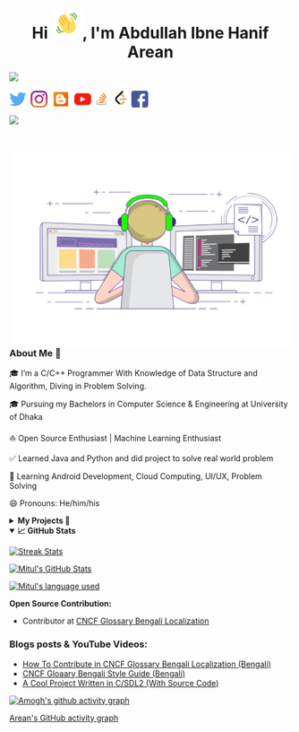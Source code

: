   
<!-- Updating my readme for GitHub-->

  

<h1  align="center">Hi <img  src="https://github.com/AbdullahArean/AbdullahArean/blob/main/Wave.gif"  height="55px"  width="55px">, I'm Abdullah Ibne Hanif Arean</h1>

<!-- Typing SVG by DenverCoder1 - https://github.com/DenverCoder1/readme-typing-svg -->

<p  align="center">

<!-- <a href="https://github.com/DenverCoder1/readme-typing-svg"> -->

<img  src="https://readme-typing-svg.herokuapp.com?color=E22FE4&width=380&height=45&lines=Open-Source+Enthusiast;Junior+Java/Python/C+Developer;Competitive+Programmer;Learning+In+Public;Real+World+Problem+Solver;Empowering+Others;Nice+To+Meet+You+...&center=true"></a>

  

</p>

  
  

<p  align="left">

<a  href="https://twitter.com/AbdullahArean"  target="blank"><img  align="center"  src="https://github.com/AbdullahArean/AbdullahArean/blob/main/socials/twitter.png"  title = "Twitter"  alt=""  height="30"  /></a>
<a  href="https://www.linkedin.com/in/abdullaharean/"  target="blank"><img  align="center"  src="https://github.com/mishmanners/MishManners/blob/master/socials/transparent-Linkedin-logo-icon.png"  alt=""  height="30"  /></a>
<a  href="https://www.instagram.com/not_sec_c/"  target="blank"><img  align="center"  src="https://github.com/AbdullahArean/AbdullahArean/blob/main/socials/instagram.png"  alt=""  height="30"  /></a>
<a  href="https://www.thoughtsofarean.blogspot.com"  target="blank"><img  align="center"  src="https://github.com/AbdullahArean/AbdullahArean/blob/main/socials/blogger.png"  alt=""  height="30"  /></a>
<a  href= "https://www.youtube.com/channel/UCrTNziSAR2lkan4Afm88_lQ"  target="blank"><img  align="center"  src="https://github.com/AbdullahArean/AbdullahArean/blob/main/socials/YouTube.png"  alt=""  height="30"  /></a>
<a  href= "https://stackoverflow.com/users/15420466/abdullah-ibne-hanif-arean"  target="blank"><img  align="center"  src="https://github.com/AbdullahArean/AbdullahArean/blob/main/socials/stackoverflow.png"  alt=""  height="30"  /></a>
<a  href="https://leetcode.com/AbdullahArean/"  target="blank"><img  align="center"  src="https://github.com/AbdullahArean/AbdullahArean/blob/main/socials/leetcode.png"  alt=""  height="30"  /></a>
<a  href="https://www.facebook.com/arean.abdullah"  target="blank"><img  align="center"  src="https://github.com/AbdullahArean/AbdullahArean/blob/main/socials/facebook.png"  alt=""  height="30"  /></a>
</p>

  

![](https://visitor-badge.glitch.me/badge?page_id=AbdullahArean.AbdullahArean)

<br  />

  

<!-- For adding Gif -->

<p><img  align="right"  alt="GIF"  src="https://github.com/AbdullahArean/AbdullahArean/blob/main/areancodes.gif"  width="500"  height="350"  /></p>

  
  
  

### About Me 🚀

🎓 I’m a C/C++ Programmer With Knowledge of Data Structure and Algorithm, Diving in Problem Solving.</br>

🎓 Pursuing my Bachelors in Computer Science & Engineering at University of Dhaka </br>

⛵ Open Source Enthusiast | Machine Learning Enthusiast</br>

✅ Learned Java and Python and did project to solve real world problem</br>

🌱 Learning Android Development, Cloud Computing, UI/UX, Problem Solving</br>

😄 Pronouns: He/him/his</br>

  
  
  

<!--
<h3>Things I code with</h3>

<p>

<img  alt="React"  src="https://img.shields.io/badge/-React-45b8d8?style=flat-square&logo=react&logoColor=white"  />

<img  alt="Webpack"  src="https://img.shields.io/badge/-Webpack-8DD6F9?style=flat-square&logo=webpack&logoColor=white"  />

<img  alt="Docker"  src="https://img.shields.io/badge/-Docker-46a2f1?style=flat-square&logo=docker&logoColor=white"  />

<img  alt="github actions"  src="https://img.shields.io/badge/-Github_Actions-2088FF?style=flat-square&logo=github-actions&logoColor=white"  />

<img  alt="Google Cloud Platform"  src="https://img.shields.io/badge/-Google_Cloud_Platform-1a73e8?style=flat-square&logo=google-cloud&logoColor=white"  />

<img  alt="TypeScript"  src="https://img.shields.io/badge/-TypeScript-007ACC?style=flat-square&logo=typescript&logoColor=white"  />

<img  alt="Insomnia"  src="https://img.shields.io/badge/-Insomnia-5849BE?style=flat-square&logo=insomnia&logoColor=white"  />

<img  alt="Apollo"  src="https://img.shields.io/badge/-Apollo%20GraphQL-311C87?style=flat-square&logo=apollo-graphql&logoColor=white"  />

<img  alt="Heroku"  src="https://img.shields.io/badge/-Heroku-430098?style=flat-square&logo=heroku&logoColor=white"  />

<img  alt="redux"  src="https://img.shields.io/badge/-Redux-764ABC?style=flat-square&logo=redux&logoColor=white"  />

<img  alt="ReactiveX"  src="https://img.shields.io/badge/-RxJs-B7178C?style=flat-square&logo=reactivex&logoColor=white"  />

<img  alt="GraphQL"  src="https://img.shields.io/badge/-GraphQL-E10098?style=flat-square&logo=graphql&logoColor=white"  />

<img  alt="Sass"  src="https://img.shields.io/badge/-Sass-CC6699?style=flat-square&logo=sass&logoColor=white"  />

<img  alt="Styled Components"  src="https://img.shields.io/badge/-Styled_Components-db7092?style=flat-square&logo=styled-components&logoColor=white"  />

<img  alt="git"  src="https://img.shields.io/badge/-Git-F05032?style=flat-square&logo=git&logoColor=white"  />

<img  alt="NestJs"  src="https://img.shields.io/badge/-NestJs-ea2845?style=flat-square&logo=nestjs&logoColor=white"  />

<img  alt="angular"  src="https://img.shields.io/badge/-Angular-DD0031?style=flat-square&logo=angular&logoColor=white"  />

<img  alt="npm"  src="https://img.shields.io/badge/-NPM-CB3837?style=flat-square&logo=npm&logoColor=white"  />

<img  alt="html5"  src="https://img.shields.io/badge/-HTML5-E34F26?style=flat-square&logo=html5&logoColor=white"  />

<img  alt="Brave browser"  src="https://img.shields.io/badge/-Brave_Browser-FB542B?style=flat-square&logo=brave&logoColor=white"  />

<img  alt="Rollup"  src="https://img.shields.io/badge/-Rollup-EC4A3F?style=flat-square&logo=rollup.js&logoColor=white"  />

<img  alt="d3js"  src="https://img.shields.io/badge/-D3.js-F9A03C?style=flat-square&logo=d3.js&logoColor=white"  />

<img  alt="Prettier"  src="https://img.shields.io/badge/-Prettier-F7B93E?style=flat-square&logo=prettier&logoColor=white"  />

<img  alt="MongoDB"  src="https://img.shields.io/badge/-MongoDB-13aa52?style=flat-square&logo=mongodb&logoColor=white"  />

<img  alt="Nodejs"  src="https://img.shields.io/badge/-Nodejs-43853d?style=flat-square&logo=Node.js&logoColor=white"  />

</p>
-->
<details>
<summary><b>My Projects 🙌</b></summary>

- [War Of Independence-1971(WOI-1971)](https://github.com/AbdullahArean/WOI-1971) - War Of Independence-1971(WOI-1971) is an SDL-based action game written in C language. Simple, clear, and easily customizable code made this game distinctive. Based on the Bangladeshi people's war of independence against Pakistani military forces in 1971. The bravery of the Bangladeshi Freedom Fighters is honored with great reverence in this game.<br>

- [Hospice-(The Ultimate Hospital Management System)](https://github.com/AbdullahArean/Hospice) - To reduce hastle of managing the financial, hospital administration, and clinical aspects, Hospice-(The Ultimate Hospital Management System) came into existence. It will benefit Hospitals or clinics by increasing Processing Speed and Results, Cost Effective, Reduction in Errors, Data Security and Retrieving Ability, Improved Patient Care with Quality and Compliance. It is written in Java and used JavaFx for graphics.<br>

<!--

- [GitHub Campus Expert](https://githubcampus.expert/experts) - Campus Experts are student leaders that strive to build diverse and inclusive spaces to learn skills, share their experiences, and build projects together. They can be found across the globe leading in-person and online conferences, meetups, and hackathons, and maintaining open source projects.<br>

- [AWS Community Builder](https://aws.amazon.com/developer/community/community-builders/community-builders-directory/?cb-cards.sort-by=item.additionalFields.cbName&cb-cards.sort-order=asc&awsf.builder-category=*all&awsf.location=*all&awsf.year=*all&cb-cards.q=Mitul&cb-cards.q_operator=AND) – AWS Community builders are very enthusiast about Cloud and they do experiment cloud features and do test some awesome features and enlightens their community <br>

- [Microsoft Learn Student Ambassador]( https://studentambassadors.microsoft.com/en-US/profile/94378 ) - Conducted workshops & webinars on Azure, GitHub & Git etc.<br>

- [Auth0 Ambassador]( https://auth0.com/ambassador-program) – Auth0 Ambassadors are passionate community leaders and they learn Auth0 technologies and share these within his community<br>

- [Postman Student Leader](https://www.postman.com/company/student-program/#student-expert-program)– Postman Student Leaders are Postman Student experts and are passionate about API’s and builds API’s and share the knowledge within his community<br>

- Speaker at [GDG Cloud Dhaka](https://gdg.community.dev/gdg-cloud-dhaka/) at Devfest 2021 for [Introduction to Cloud Computing, GCP and QWIKLABS](https://youtu.be/_jQH1MH6x5E))<br> -->

  

</details>

  
  

<details  open="">

<summary><b>📈 GitHub Stats</b></summary>

<p  align="center">

<a  href="https://github.com/AbdullahArean/AbdullahArean"><img  alt="Streak Stats"  src="https://github-readme-streak-stats.herokuapp.com/?user=AbdullahArean&theme=highcontrast"/></a>

<a  href="https://github.com/AbdullahArean/AbdullahArean"><img  alt="Mitul's GitHub Stats"  src="https://github-readme-stats.vercel.app/api?username=AbdullahArean&show_icons=true&theme=merko"  width=55%/></a>

<a  href="https://github.com/AbdullahArean/AbdullahArean"><img  alt="Mitul's language used"  src="https://github-readme-stats.vercel.app/api/top-langs/?username=AbdullahArean&layout=compact&langs_count=8&theme=gruvbox"  width=40%/></a>

</details>

  
  

<summary><b>Open Source Contribution:</b></summary>

- Contributor at [CNCF Glossary Bengali Localization](https://github.com/cncf/glossary/blob/86b606003a7391d30e3c9d57c9e53cbcc22467d8/.github/settings.yml#L110)<br>

<!-- - Maintainer at [Kubernetes Bengali Documentation](https://github.com/kubernetes/website/blob/f376f3be0ca1636be41c179ebfc2f78568751beb/OWNERS_ALIASES#L12) -->

</details>

  
  
  

<!-- <summary><b>Honors & Awards 🏅</b></summary>

<!-- - Became [QWIKLABS]( https://www.qwiklabs.com/) Hall of Fame for completing Google Cloud Labs through QWIKLABS <br>

- Received [ Postman Student Expert](https://api.badgr.io/public/assertions/7sh5kY81RYGBPb1NHLFilw?identity__email=shahriyarAbdullahArean%40gmail.com) badge for completing labs of Postman <br>

- Selected as a scholarship recipient for [KubeCon + CloudNativeCon](https://events19.linuxfoundation.org/events/kubecon-cloudnativecon-north-america-2019/) <br>

- Became [Postman Student Expert](https://badgr.com/public/assertions/7sh5kY81RYGBPb1NHLFilw?identity__email=shahriyarAbdullahArean%40gmail.com) after completing training on Postman <br>

- Blog shared by Dev Community [Post](https://twitter.com/ThePracticalDev/status/1476840641338527753) -->

<!--

</details> -->

  
  
  
  

<!-- Adding private contributions count to total commits count -->

<!-- ![Anurag's GitHub stats](https://github-readme-stats.vercel.app/api?username=AbdullahArean&count_private=true)-->

<!-- Showing icons

![Anurag's GitHub stats](https://github-readme-stats.vercel.app/api?username=anuraghazra&show_icons=true)

<!--theme colour change

<!-- ![Anurag's GitHub stats](https://github-readme-stats.vercel.app/api?username=AbdullahArean&show_icons=true&theme=merko/dark/ radical/ merko/ gruvbox/ tokyonight/ onedark/ cobalt/ synthwave/highcontrast/ dracula) -->

  
  
  

### Blogs posts & YouTube Videos:
- [How To Contribute in CNCF Glossary Bengali Localization (Bengali)](https://thoughtsofarean.blogspot.com/2022/08/glossary.html)
- [CNCF Gloaary Bengali Style Guide (Bengali)](https://thoughtsofarean.blogspot.com/2022/08/blog-post.html)
- [A Cool Project Written in C/SDL2 (With Source Code)](https://www.youtube.com/watch?v=1e38v-MTL8w)

<!-- [CKA &amp; CKAD Series &lpar;Part 6&rpar;: Services](https://dev.to/AbdullahArean/cka-ckad-series-part-6-services-pi6)

- [CKA &amp; CKAD Series &lpar;Part 5&rpar;: Networking](https://dev.to/AbdullahArean/cka-ckad-series-part-5-networking-4dpe)

- [Edit your files in vim](https://dev.to/AbdullahArean/edit-your-files-in-vim-2llm)

- [CKA &amp; CKAD Series &lpar;Part 4&rpar;: Deployment &amp; roll out](https://dev.to/AbdullahArean/cka-ckad-series-part-4-deployment-roll-out-1655)

- [CKA &amp; CKAD Series &lpar;Part 3&rpar;: Replication controller &amp; replicaset](https://dev.to/AbdullahArean/cka-ckad-series-part2-replication-controller-replicaset-23lg)

- [Use yaml format for Kubernetes from VS Code extension](https://dev.to/AbdullahArean/use-yaml-format-for-kubernetes-from-vs-code-extension-3n9e)

- [CKA &amp; CKAD Series &lpar;Part2&rpar;: Basics of Yaml &amp; creating a pod using yaml](https://dev.to/AbdullahArean/cka-ckad-series-part2-basics-of-yaml-creating-a-pod-using-yaml-39dh)

- [Install MicroK8s in Ubuntu](https://dev.to/AbdullahArean/install-microk8s-in-ubuntu-3jfj)

- [[Solved] The connection to the server 127.0.0.1:16443 was refused - did you specify the right host or port? &lpar;Ubuntu&rpar;](https://dev.to/AbdullahArean/solved-the-connection-to-the-server-12700116443-was-refused-did-you-specify-the-right-host-or-port-fdp)

- [Kubernetes series &lpar;Part 3&rpar;: Use kubectl](https://dev.to/AbdullahArean/kubernetes-series-part-3-use-kubectl-2ja3) -->

  
  

<!-- ### Coding Stats -->

<!--START_SECTION:waka-->

<!--

```text

Python 1 hr 29 mins █████████████████████░░░░ 84.55 %

YAML 16 mins ████░░░░░░░░░░░░░░░░░░░░░ 15.45 %

``` -->

  

<!--END_SECTION:waka-->

  
  

<!--..-->

  

[![Amogh's github activity graph](https://activity-graph.herokuapp.com/graph?username=AbdullahArean&bg_color=000000&color=3620f7&line=5a0c99&point=1adbce&area=true&hide_border=true)](https://github.com/ashutosh00710/github-readme-activity-graph)

[Arean's GitHub activity graph](https://activity-graph.herokuapp.com/graph?username=AbdullahArean&theme=xcode)